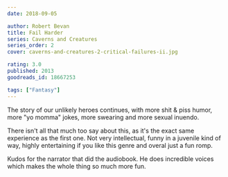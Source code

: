 ```yaml
---
date: 2018-09-05

author: Robert Bevan
title: Fail Harder
series: Caverns and Creatures
series_order: 2
cover: caverns-and-creatures-2-critical-failures-ii.jpg

rating: 3.0
published: 2013
goodreads_id: 18667253

tags: ["Fantasy"]
---
```


The story of our unlikely heroes continues, with more shit & piss humor, more "yo momma" jokes, more swearing and more sexual inuendo.

<!--more-->

There isn't all that much too say about this, as it's the exact same experience as the first one. Not very intellectual, funny in a juvenile kind of way, highly entertaining if you like this genre and overal just a fun romp.

Kudos for the narrator that did the audiobook. He does incredible voices which makes the whole thing so much more fun.
